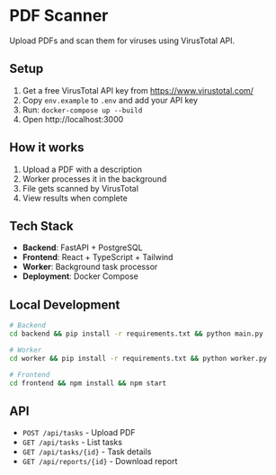 # PDF Scanner

Upload PDFs and scan them for viruses using VirusTotal API.

## Setup

1. Get a free VirusTotal API key from https://www.virustotal.com/
2. Copy `env.example` to `.env` and add your API key
3. Run: `docker-compose up --build`
4. Open http://localhost:3000

## How it works

1. Upload a PDF with a description
2. Worker processes it in the background
3. File gets scanned by VirusTotal
4. View results when complete

## Tech Stack

- **Backend**: FastAPI + PostgreSQL
- **Frontend**: React + TypeScript + Tailwind
- **Worker**: Background task processor
- **Deployment**: Docker Compose

## Local Development

```bash
# Backend
cd backend && pip install -r requirements.txt && python main.py

# Worker  
cd worker && pip install -r requirements.txt && python worker.py

# Frontend
cd frontend && npm install && npm start
```

## API

- `POST /api/tasks` - Upload PDF
- `GET /api/tasks` - List tasks
- `GET /api/tasks/{id}` - Task details
- `GET /api/reports/{id}` - Download report
